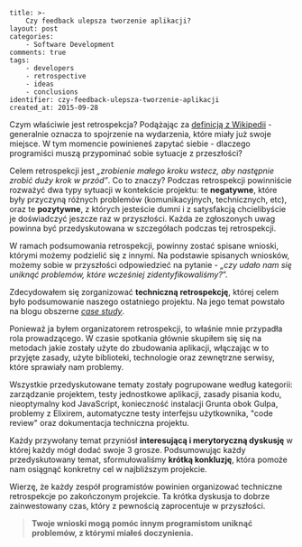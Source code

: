 ~~~
title: >-
    Czy feedback ulepsza tworzenie aplikacji?
layout: post
categories: 
    - Software Development
comments: true
tags:
    - developers
    - retrospective
    - ideas
    - conclusions
identifier: czy-feedback-ulepsza-tworzenie-aplikacji
created_at: 2015-09-28
~~~

Czym właściwie jest retrospekcja? Podążając za [definicją z Wikipedii](https://en.wikipedia.org/wiki/Retrospective) - generalnie oznacza to spojrzenie na wydarzenia, które miały już swoje miejsce. W tym momencie powinieneś zapytać siebie - dlaczego programiści muszą przypominać sobie sytuacje z przeszłości?

Celem retrospekcji jest *„zrobienie małego kroku wstecz, aby następnie zrobić duży krok w przód”*. Co to znaczy? Podczas retrospekcji powinniście rozważyć dwa typy sytuacji w kontekście projektu: te **negatywne**, które były przyczyną różnych problemów (komunikacyjnych, technicznych, etc), oraz te **pozytywne**, z których jesteście dumni i z satysfakcją chcielibyście je doświadczyć jeszcze raz w przyszłości. Każda ze zgłoszonych uwag powinna być przedyskutowana w szczegółach podczas tej retrospekcji.

W ramach podsumowania retrospekcji, powinny zostać spisane wnioski, którymi możemy podzielić się z innymi. Na podstawie spisanych wniosków, możemy sobie w przyszłości odpowiedzieć na pytanie - *„czy udało nam się uniknąć problemów, które wcześniej zidentyfikowaliśmy?*”.

Zdecydowałem się zorganizować **techniczną retrospekcję**, której celem było podsumowanie naszego ostatniego projektu. Na jego temat powstało na blogu obszerne [*case study*](http://desmart.com/blog/why-remote-software-development-works-the-story-of-a-startup-tagvenue-from-london).

Ponieważ ja byłem organizatorem retrospekcji, to właśnie mnie przypadła rola prowadzącego. W czasie spotkania głównie skupiłem się się na metodach jakie zostały użyte do zbudowania aplikacji, włączając w to przyjęte zasady, użyte biblioteki, technologie oraz zewnętrzne serwisy, które sprawiały nam problemy.

Wszystkie przedyskutowane tematy zostały pogrupowane według kategorii: zarządzanie projektem, testy jednostkowe aplikacji, zasady pisania kodu, nieoptymalny kod JavaScript, konieczność instalacji Grunta obok Gulpa, problemy z Elixirem, automatyczne testy interfejsu użytkownika, "code review" oraz dokumentacja techniczna projektu.

Każdy przywołany temat przyniósł **interesującą i merytoryczną dyskusję** w której każdy mógł dodać swoje 3 grosze. Podsumowując każdy przedyskutowany temat, sformułowaliśmy **krótką konkluzję**, która pomoże nam osiągnąć konkretny cel w najbliższym projekcie.

Wierzę, że każdy zespół programistów powinien organizować techniczne retrospekcje po zakończonym projekcie. Ta krótka dyskusja to dobrze zainwestowany czas, który z pewnością zaprocentuje w przyszłości.

> **Twoje wnioski mogą pomóc innym programistom uniknąć problemów, z którymi miałeś doczynienia.**
